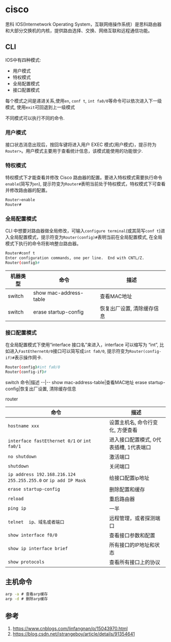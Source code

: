 # cisco

思科 IOS(Internetwork Operating System，互联网络操作系统）是思科路由器和大部分交换机的内核，提供路由选择、交换、网络互联和远程通信功能。


## CLI
IOS中有四种模式:
- 用户模式
- 特权模式
- 全局配置模式
- 接口配置模式

每个模式之间是递进关系,使用`en`, `conf t`, `int fa0/0`等命令可以依次进入下一级模式,  使用`exit`可回退到上一级模式

不同模式可以执行不同的命令.

### 用户模式
接口状态消息出现后，按回车键将进入用户 EXEC 模式(用户模式)，提示符为 `Router>`。用户模式主要用于查看统计信息，该模式能使用的功能很少.




### 特权模式
特权模式下才能查看并修改 Cisco 路由器的配置。要进入特权模式需要执行命令 `enable`(简写为`en`), 提示符变为`Router#`表明当前处于特权模式，特权模式下可查看并修改路由器的配置。
```sh
Router>enable
Router#
```

### 全局配置模式
CLI 中想要对路由器做全局修改，可输入`configure terminal`(或其简写`conf t`)进入全局配置模式，提示符变为`Router(config)#`表明当前在全局配置模式, 在全局模式下执行的命令将影响整台路由器。
```sh
Router#conf t
Enter configuration commands, one per line.  End with CNTL/Z.
Router(config)#
```

机器类型|命令|描述
--|--|--
switch|show mac-address-table|查看MAC地址
switch|erase startup-config|恢复出厂设置, 清除缓存信息

### 接口配置模式
在全局配置模式下使用“interface 接口名”来进入，interface 可以缩写为 “int”, 比如进入`FastEthernet0/0`接口可以简写成`int fa0/0`, 提示符变为`Router(config-if)#`表示操作网卡.
```sh
Router(config)#int fa0/0
Router(config-if)#
```

switch
命令|描述
--|--
show mac-address-table|查看MAC地址
erase startup-config|恢复出厂设置, 清除缓存信息


router

命令|描述
--|--
`hostname xxx`|设置主机名, 命令行变化, 方便查看
`interface fastEthernet 0/1` or `int fa0/1`|进入接口配置模式, 0代表插槽, 1代表端口
`no shutdown`|激活端口
`shutdown`|关闭端口
`ip address 192.168.216.124 255.255.255.0` or `ip add IP Mask`|给接口配置ip地址
`erase startup-config`|删除配置和缓存
`reload`|重启路由器
`ping ip`|一半
`telnet  ip、域名或者端口`|远程管理，或者探测端口
`show interface f0/0`|查看接口参数和配置
`show ip interface brief`|所有接口的IP地址和状态
`show protocols`|查看所有接口上的协议


## 主机命令

```cmd
arp -a # 查看arp缓存
arp -d # 删除arp缓存
```


## 参考
1. https://www.cnblogs.com/linfangnan/p/15043970.html
2. https://blog.csdn.net/istrangeboy/article/details/91354641
